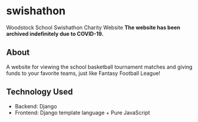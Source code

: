 # swishathon
Woodstock School Swishathon Charity Website
**The website has been archived indefinitely due to COVID-19.**

## About
A website for viewing the school basketball tournament matches and giving funds to your
favorite teams, just like Fantasy Football League!

## Technology Used
- Backend: Django
- Frontend: Django template language + Pure JavaScript
